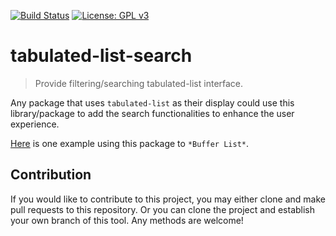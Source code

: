 [![Build Status](https://travis-ci.com/jcs090218/tabulated-list-search.svg?branch=master)](https://travis-ci.com/jcs090218/tabulated-list-search)
[![License: GPL v3](https://img.shields.io/badge/License-GPL%20v3-blue.svg)](https://www.gnu.org/licenses/gpl-3.0)


# tabulated-list-search 
> Provide filtering/searching tabulated-list interface.

Any package that uses `tabulated-list` as their display could 
use this library/package to add the search functionalities to 
enhance the user experience.

[Here](https://github.com/jcs090218/jcs-emacs-init/tree/master/features/buffer-menu-search) 
is one example using this package to `*Buffer List*`.


## Contribution

If you would like to contribute to this project, you may either
clone and make pull requests to this repository. Or you can
clone the project and establish your own branch of this tool.
Any methods are welcome!
